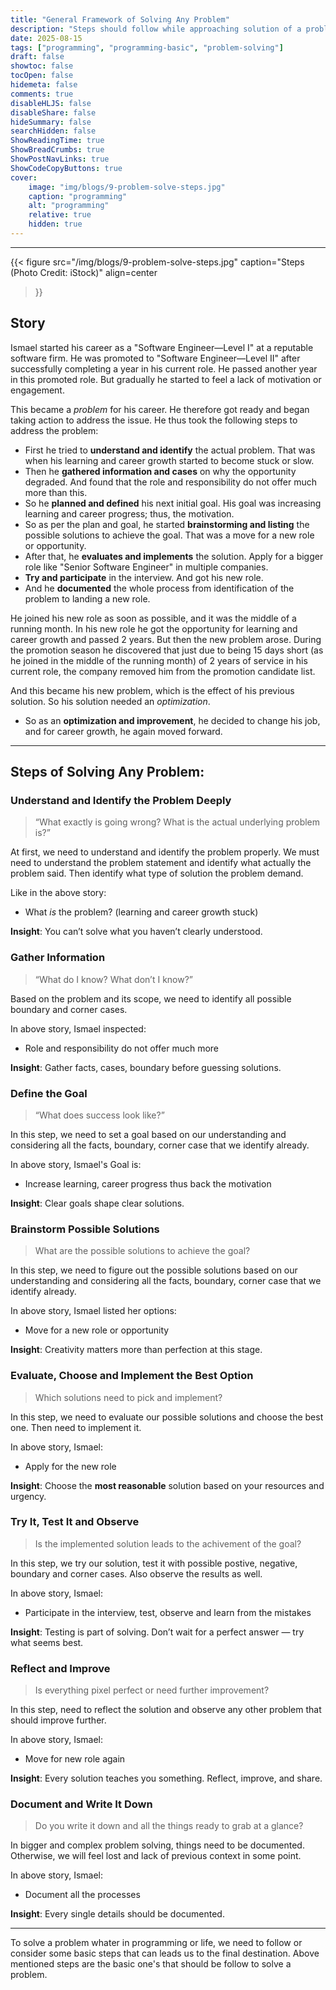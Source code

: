 ```yaml
---
title: "General Framework of Solving Any Problem"
description: "Steps should follow while approaching solution of a problem"
date: 2025-08-15
tags: ["programming", "programming-basic", "problem-solving"]
draft: false
showtoc: false
tocOpen: false
hidemeta: false
comments: true
disableHLJS: false
disableShare: false
hideSummary: false
searchHidden: false
ShowReadingTime: true
ShowBreadCrumbs: true
ShowPostNavLinks: true
ShowCodeCopyButtons: true
cover:
    image: "img/blogs/9-problem-solve-steps.jpg"
    caption: "programming"
    alt: "programming"
    relative: true
    hidden: true
---
```

---

{{< figure
    src="/img/blogs/9-problem-solve-steps.jpg"
    caption="Steps (Photo Credit: iStock)"
    align=center
>}}

## Story
Ismael started his career as a "Software Engineer—Level I" at a reputable software firm. He was promoted to "Software Engineer—Level II" after successfully completing a year in his current role. He passed another year in this promoted role. But gradually he started to feel a lack of motivation or engagement.

This became a *problem* for his career. He therefore got ready and began taking action to address the issue. He thus took the following steps to address the problem:
- First he tried to **understand and identify** the actual problem. That was when his learning and career growth started to become stuck or slow.
- Then he **gathered information and cases** on why the opportunity degraded. And found that the role and responsibility do not offer much more than this.
- So he **planned and defined** his next initial goal. His goal was increasing learning and career progress; thus, the motivation.
- So as per the plan and goal, he started **brainstorming and listing** the possible solutions to achieve the goal. That was a move for a new role or opportunity.
- After that, he **evaluates and implements** the solution. Apply for a bigger role like "Senior Software Engineer" in multiple companies.
- **Try and participate** in the interview. And got his new role.
- And he **documented** the whole process from identification of the problem to landing a new role.

He joined his new role as soon as possible, and it was the middle of a running month. In his new role he got the opportunity for learning and career growth and passed 2 years. But then the new problem arose. During the promotion season he discovered that just due to being 15 days short (as he joined in the middle of the running month) of 2 years of service in his current role, the company removed him from the promotion candidate list. 

And this became his new problem, which is the effect of his previous solution. So his solution needed an *optimization*.
- So as an **optimization and improvement**, he decided to change his job, and for career growth, he again moved forward. 

---

## Steps of Solving Any Problem:

### Understand and Identify the Problem Deeply
> “What exactly is going wrong? What is the actual underlying problem is?”

At first, we need to understand and identify the problem properly. We must need to understand the problem statement and identify what actually the problem said. Then identify what type of solution the problem demand.

Like in the above story:
- What *is* the problem? (learning and career growth stuck)

**Insight**: You can’t solve what you haven’t clearly understood.

### Gather Information
> “What do I know? What don’t I know?”

Based on the problem and its scope, we need to identify all possible boundary and corner cases.

In above story, Ismael inspected:
- Role and responsibility do not offer much more

**Insight**: Gather facts, cases, boundary before guessing solutions.

### Define the Goal
> “What does success look like?”

In this step, we need to set a goal based on our understanding and considering all the facts, boundary, corner case that we identify already.

In above story, Ismael's Goal is:
-  Increase learning, career progress thus back the motivation

**Insight**: Clear goals shape clear solutions.

### Brainstorm Possible Solutions
> What are the possible solutions to achieve the goal?

In this step, we need to figure out the possible solutions based on our understanding and considering all the facts, boundary, corner case that we identify already.

In above story, Ismael listed her options:
- Move for a new role or opportunity

**Insight**: Creativity matters more than perfection at this stage.

### Evaluate, Choose and Implement the Best Option
> Which solutions need to pick and implement?

In this step, we need to evaluate our possible solutions and choose the best one. Then need to implement it.

In above story, Ismael:
- Apply for the new role

**Insight**: Choose the **most reasonable** solution based on your resources and urgency.

### Try It, Test It and Observe
> Is the implemented solution leads to the achivement of the goal?

In this step, we try our solution, test it with possible postive, negative, boundary and corner cases. Also observe the results as well.

In above story, Ismael:
- Participate in the interview, test, observe and learn from the mistakes

**Insight**: Testing is part of solving. Don’t wait for a perfect answer — try what seems best.

### Reflect and Improve
> Is everything pixel perfect or need further improvement?

In this step, need to reflect the solution and observe any other problem that should improve further.

In above story, Ismael:
- Move for new role again

**Insight**: Every solution teaches you something. Reflect, improve, and share.

### Document and Write It Down
> Do you write it down and all the things ready to grab at a glance?

In bigger and complex problem solving, things need to be documented. Otherwise, we will feel lost and lack of previous context in some point.

In above story, Ismael:
- Document all the processes

**Insight**: Every single details should be documented.

---
To solve a problem whater in programming or life, we need to follow or consider some basic steps that can leads us to the final destination. Above mentioned steps are the basic one's that should be follow to solve a problem.